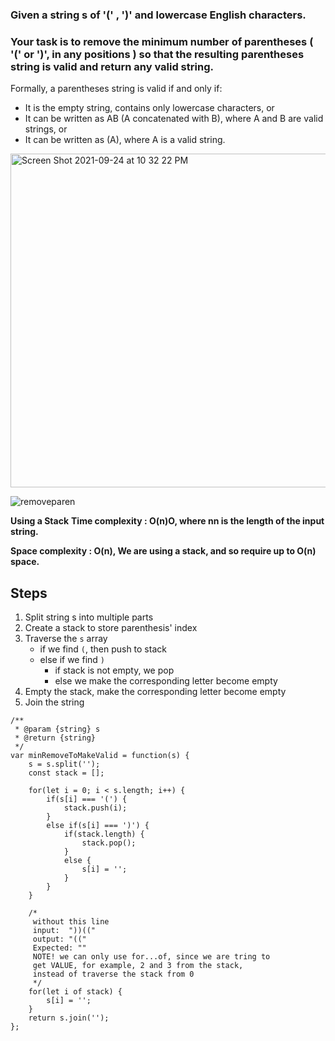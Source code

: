 ### Given a string s of '(' , ')' and lowercase English characters.

### Your task is to remove the minimum number of parentheses ( '(' or ')', in any positions ) so that the resulting parentheses string is valid and return **any** valid string.


Formally, a parentheses string is valid if and only if:
- It is the empty string, contains only lowercase characters, or
- It can be written as AB (A concatenated with B), where A and B are valid strings, or
- It can be written as (A), where A is a valid string.



<img width="534" alt="Screen Shot 2021-09-24 at 10 32 22 PM" src="https://user-images.githubusercontent.com/37787994/134759788-2b558f93-53ae-401b-910f-852d3d0ec823.png">


![removeparen](https://user-images.githubusercontent.com/37787994/134759856-c00e4add-8c2b-47e3-8783-b9d35a9dc3ce.gif)


**Using a Stack**
**Time complexity : O(n)O, where nn is the length of the input string.**

**Space complexity : O(n), We are using a stack, and so require up to O(n) space.**

## Steps
1. Split string s into multiple parts
2. Create a stack to store parenthesis' index
3. Traverse the `s` array
   - if we find `(`, then push to stack
   - else if we find `)`
     - if stack is not empty, we pop
     - else we make the corresponding letter become empty
4. Empty the stack,  make the corresponding letter become empty
5. Join the string


```JS
/**
 * @param {string} s
 * @return {string}
 */
var minRemoveToMakeValid = function(s) {
    s = s.split('');
    const stack = [];
    
    for(let i = 0; i < s.length; i++) {
        if(s[i] === '(') {
            stack.push(i);
        }
        else if(s[i] === ')') {
            if(stack.length) {
                stack.pop();
            }
            else {
                s[i] = '';
            }
        }
    }
    
    /*
     without this line
     input:  "))(("
     output: "(("
     Expected: ""
     NOTE! we can only use for...of, since we are tring to 
     get VALUE, for example, 2 and 3 from the stack,
     instead of traverse the stack from 0
     */
    for(let i of stack) {
        s[i] = '';
    }
    return s.join('');
};
```
